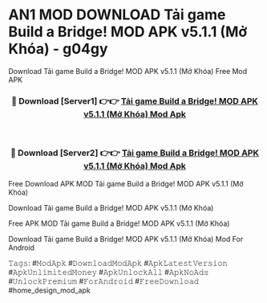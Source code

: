 # AN1 MOD DOWNLOAD Tải game Build a Bridge! MOD APK v5.1.1 (Mở Khóa) - g04gy
Download Tải game Build a Bridge! MOD APK v5.1.1 (Mở Khóa) Free Mod APK

<div align="center">
<h3>🔴 Download [Server1] 👉👉 <a href="https://apk-comot.site?title=Tải_game_Build_a_Bridge!_MOD_APK_v5.1.1_(Mở_Khóa)">Tải game Build a Bridge! MOD APK v5.1.1 (Mở Khóa) Mod Apk</a></h3><br>

<h3>🔴 Download [Server2] 👉👉 <a href="https://apk-comot.site?title=Tải_game_Build_a_Bridge!_MOD_APK_v5.1.1_(Mở_Khóa)">Tải game Build a Bridge! MOD APK v5.1.1 (Mở Khóa) Mod Apk</a></h3>
</div>


Free Download APK MOD Tải game Build a Bridge! MOD APK v5.1.1 (Mở Khóa)

Download Tải game Build a Bridge! MOD APK v5.1.1 (Mở Khóa) 

Free APK MOD Tải game Build a Bridge! MOD APK v5.1.1 (Mở Khóa) 

Download Tải game Build a Bridge! MOD APK v5.1.1 (Mở Khóa) Mod For Android

𝚃𝚊𝚐𝚜: #𝙼𝚘𝚍𝙰𝚙𝚔 #𝙳𝚘𝚠𝚗𝚕𝚘𝚊𝚍𝙼𝚘𝚍𝙰𝚙𝚔 #𝙰𝚙𝚔𝙻𝚊𝚝𝚎𝚜𝚝𝚅𝚎𝚛𝚜𝚒𝚘𝚗 #𝙰𝚙𝚔𝚄𝚗𝚕𝚒𝚖𝚒𝚝𝚎𝚍𝙼𝚘𝚗𝚎𝚢 #𝙰𝚙𝚔𝚄𝚗𝚕𝚘𝚌𝚔𝙰𝚕𝚕 #𝙰𝚙𝚔𝙽𝚘𝙰𝚍𝚜 #𝚄𝚗𝚕𝚘𝚌𝚔𝙿𝚛𝚎𝚖𝚒𝚞𝚖 #𝙵𝚘𝚛𝙰𝚗𝚍𝚛𝚘𝚒𝚍 #𝙵𝚛𝚎𝚎𝙳𝚘𝚠𝚗𝚕𝚘𝚊𝚍 #home_design_mod_apk